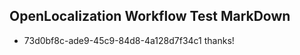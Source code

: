 ## OpenLocalization Workflow Test MarkDown
* 73d0bf8c-ade9-45c9-84d8-4a128d7f34c1 thanks!

<!--HONumber=Jul16_HO2-->



